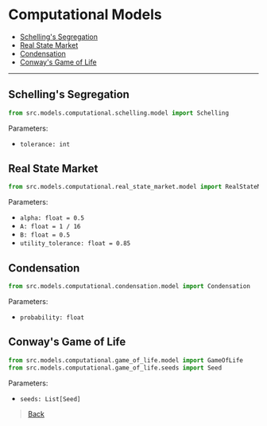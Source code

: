 # Computational Models

* [Schelling's Segregation](#schellings-segregation)
* [Real State Market](#real-state-market)
* [Condensation](#condensation)
* [Conway's Game of Life](#conways-game-of-life)

---

## Schelling's Segregation

```python
from src.models.computational.schelling.model import Schelling
```

Parameters:
* `tolerance: int`

## Real State Market

```python
from src.models.computational.real_state_market.model import RealStateMarket
```

Parameters:
* `alpha: float = 0.5`
* `A: float = 1 / 16`
* `B: float = 0.5`
* `utility_tolerance: float = 0.85`

## Condensation

```python
from src.models.computational.condensation.model import Condensation
```

Parameters:
* `probability: float`

## Conway's Game of Life

```python
from src.models.computational.game_of_life.model import GameOfLife
from src.models.computational.game_of_life.seeds import Seed
```

Parameters:
* `seeds: List[Seed]`

> [Back](../README.md)
